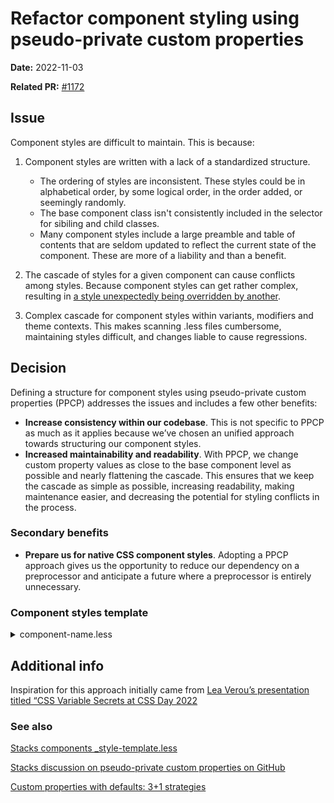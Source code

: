# Refactor component styling using pseudo-private custom properties

**Date:** 2022-11-03

**Related PR:** [#1172](https://github.com/StackExchange/Stacks/pull/1172)

## Issue
Component styles are difficult to maintain. This is because:

1. Component styles are written with a lack of a standardized structure.
    * The ordering of styles are inconsistent. These styles could be in alphabetical order, by some logical order, in the order added, or seemingly randomly.
    * The base component class isn't consistently included in the selector for sibiling and child classes.
    * Many component styles include a large preamble and table of contents that are seldom updated to reflect the current state of the component. These are more of a liability and than a benefit.

2. The cascade of styles for a given component can cause conflicts among styles. Because component styles can get rather complex, resulting in [a style unexpectedly being overridden by another](https://github.com/StackExchange/Stacks/issues/957).
3. Complex cascade for component styles within variants, modifiers and theme contexts. This makes scanning .less files cumbersome, maintaining styles difficult, and changes liable to cause regressions.

## Decision
Defining a structure for component styles using pseudo-private custom properties (PPCP) addresses the issues and includes a few other benefits:

- **Increase consistency within our codebase**. This is not specific to PPCP as much as it applies because we’ve chosen an unified approach towards structuring our component styles.
- **Increased maintainability and readability**. With PPCP, we change custom property values as close to the base component level as possible and nearly flattening the cascade. This ensures that we keep the cascade as simple as possible, increasing readability, making maintenance easier, and decreasing the potential for styling conflicts in the process.

### Secondary benefits
- **Prepare us for native CSS component styles**. Adopting a PPCP approach gives us the opportunity to reduce our dependency on a preprocessor and anticipate a future where a preprocessor is entirely unnecessary.

### Component styles template

<details>
<summary>component-name.less</summary>

```less
// This is an example of the expected structure for component-specific styles
// In some cases, deviations from this structure are warranted if we need to maintain a legacy structure
.s-component-name {
    // COMPONENT-SPECIFIC CONSTANTS
    @cn-transition-duration: 100ms;
    // BASE COMPONENT-SPECIFIC CUSTOM PROPERTIES
    // --_{component-abbreviation}-{property-shorthand}: {value};
    --_cn-bg: var(--blue-legacy-500);
    --_cn-h: var(--su-static16);
    --_cn-fd: row-reverse;
    // VARIANT CUSTOM PROPERTIES
    // --_{component-abbreviation}-{property-shorthand}-{variant-name}: {value};
    --_cn-fc-filled: var(--green-legacy-500);
    // CHILD COMPONENT CUSTOM PROPERTIES
    // --_{component-abreviation}-{child-component-name}-{property-shorthand}: {value};
    --_cn-image-bg: var(--red-legacy-500);

    // CONTEXTUAL STYLES
    // These may include themes/modes, responsive styles, or modifications based on parent containers
    .highcontrast-mode({
        --_cn-bg: var(--black-legacy-400);

        .s-avatar--letter {
            --_cn-image-bg: var(--white);
        }
    });

    .s-special-parent & {
        --_cn-bg: transparent;
    }

    // STATES
    // These are generally classes prefixed with `.is-` or `.has-`
    &.is-selected {
        --_cn-bg: var(--orange-legacy-200);
    }

    // MODIFIERS
    // Modifiers are considered to be classes that can be combined with other modifiers outside of their respective groupings without collisions
    // Sizes
    &&__xs {
        --_cn-h: var(--su-static2); // [1] see end of file
    }

    &&__sm {
        --_cn-h: var(--su-static12);
    }

    // Orientation
    &&__vertical {
        --_cn-fd: column;
    }

    // VARIANTS
    // Variants are expected to be used exclusive of one another. In other words, you should only use one variant class at a time
    &&__info {
        --_cn-bg: var(--yellow-legacy-100);

        &.s-component-name__filled {
            --_cn-bg-filled: var(--yellow-legacy-800);
        }
    }

    // CHILD ELEMENTS
    & &--image {
        background-color: var(--_cn-image-bg);
    }

    // INTERACTION
    &:hover {
        --_cn-bg: var(--_black-legacy-050);
    }

    // STYLES MODIFIED BY COMPONENT-SPECIFIC CUSTOM PROPERTIES
    background-color: var(--_cn-bg-filled, var(--_cn-bg));
    flex-direction: var(--_cn-fd);
    height: var(--_cn-h);

    // STATIC COMPONENT STYLES
    display: flex;
    position: relative;
    transition: all @cn-transition-duration;
    vertical-align: bottom;
}

//  [1] Multiline comments should be placed at the end of the file and should
//      be referenced a bracketed number.
```

</details>

## Additional info
Inspiration for this approach initially came from [Lea Verou’s presentation titled “CSS Variable Secrets at CSS Day 2022](https://youtu.be/ZuZizqDF4q8)

### See also
[Stacks components _style-template.less](https://github.com/StackExchange/Stacks/blob/develop/lib/css/components/_styles-template.less)

[Stacks discussion on pseudo-private custom properties on GitHub](https://github.com/StackExchange/Stacks/pull/1091#issuecomment-1274947752)

[Custom properties with defaults: 3+1 strategies](https://lea.verou.me/2021/10/custom-properties-with-defaults/)